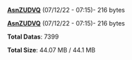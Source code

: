 [**AsnZUDVQ**](/data/AsnZUDVQ.txt) (07/12/22 - 07:15)- 216 bytes

[**AsnZUDVQ**](/data/AsnZUDVQ.txt) (07/12/22 - 07:15)- 216 bytes

**Total Datas**: 7399

**Total Size**: 44.07 MB / 44.1 MB
